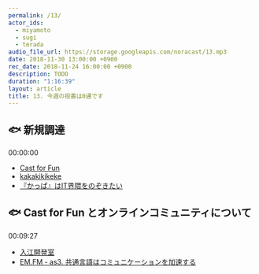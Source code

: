 ```yaml
---
permalink: /13/
actor_ids:
  - miyamoto
  - sugi
  - terada
audio_file_url: https://storage.googleapis.com/noracast/13.mp3
date: 2018-11-30 13:00:00 +0900
rec_date: 2018-11-24 16:00:00 +0900
description: TODO
duration: "1:16:39"
layout: article
title: 13. 今週の投書は0通です
---
```


## 🐟 新規調達

00:00:00

- [Cast for Fun](https://cast-for.fun/)
- [kakakikikeke](https://kakakikikeke.com/podcast)
- [『かっぱ』はIT界隈をのぞきたい](https://www.kappa.info-engineer.jp/)


## 🐟 Cast for Fun とオンラインコミュニティについて

00:09:27

- [入江開発室](https://irie-dev.co/)
- [EM.FM - as3. 共通言語はコミュニケーションを加速する](https://anchor.fm/em-fm/episodes/as3-e2j5si)
